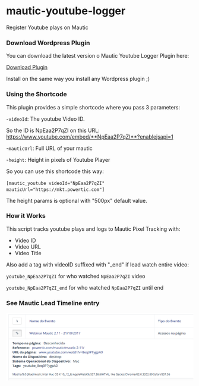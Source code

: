 # mautic-youtube-logger

Register Youtube plays on Mautic


### Download Wordpress Plugin

You can download the latest version o Mautic Youtube Logger Plugin here:

[Download Plugin](https://github.com/powerticmkt/mautic-youtube-logger/archive/master.zip)

Install on the same way you install any Wordpress plugin ;)

### Using the Shortcode

This plugin provides a simple shortcode where you pass 3 parameters:

-`videoId`: The youtube Video ID.

So the ID is NpEaa2P7qZI on this URL: https://www.youtube.com/embed/**NpEaa2P7qZI**?enablejsapi=1

-`mauticUrl`: Full URL of your mautic

-`height`: Height in pixels of Youtube Player

So you can use this shortcode this way:

`[mautic_youtube videoId="NpEaa2P7qZI" mauticUrl="https://mkt.powertic.com"]`

The height params is optional with "500px" default value.

### How it Works

This script tracks youtube plays and logs to Mautic Pixel Tracking with:

- Video ID
- Video URL
- Video Title

Also add a tag with videoID suffixed with "_end" if lead watch entire video:

`youtube_NpEaa2P7qZI` for who watched `NpEaa2P7qZI` video

`youtube_NpEaa2P7qZI_end` for who watched `NpEaa2P7qZI` until end

### See Mautic Lead Timeline entry

![Example](lead-timeline.png)
